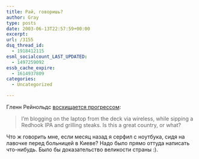 ```yaml
---
title: Рай, говоришь?
author: Gray
type: posts
date: 2003-06-13T22:57:59+00:00
excerpt:
url: /3155
dsq_thread_id:
  - 1918412115
esml_socialcount_LAST_UPDATED:
  - 1497259092
essb_cache_expire:
  - 1614937809
categories:
  - Uncategorized

---
```








Гленн Рейнольдс <a href="http://www.instapundit.com/archives/010047.php#010047" target="_blank">восхищается прогрессом</a>:

> I&#8217;m blogging on the laptop from the deck via wireless, while sipping a Redhook IPA and grilling steaks. Is this a great country, or what?

Что ж говорить мне, если месяц назад я серфил с ноутбука, сидя на лавочке перед больницей в Киеве? Надо было прямо оттуда написать что-нибудь. Было бы доказательство великости страны :).
